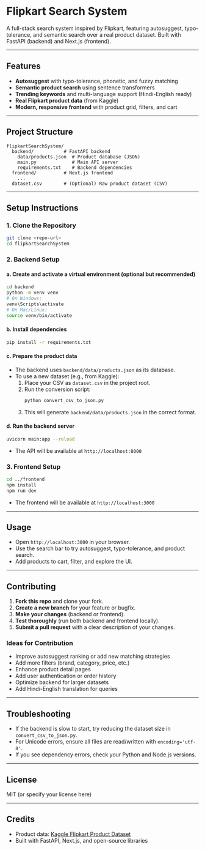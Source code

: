 # Flipkart Search System

A full-stack search system inspired by Flipkart, featuring autosuggest, typo-tolerance, and semantic search over a real product dataset. Built with FastAPI (backend) and Next.js (frontend).

---

## Features
- **Autosuggest** with typo-tolerance, phonetic, and fuzzy matching
- **Semantic product search** using sentence transformers
- **Trending keywords** and multi-language support (Hindi-English ready)
- **Real Flipkart product data** (from Kaggle)
- **Modern, responsive frontend** with product grid, filters, and cart

---

## Project Structure
```
flipkartSearchSystem/
  backend/           # FastAPI backend
    data/products.json  # Product database (JSON)
    main.py             # Main API server
    requirements.txt    # Backend dependencies
  frontend/          # Next.js frontend
    ...
  dataset.csv        # (Optional) Raw product dataset (CSV)
```

---

## Setup Instructions

### 1. Clone the Repository
```sh
git clone <repo-url>
cd flipkartSearchSystem
```

### 2. Backend Setup
#### a. Create and activate a virtual environment (optional but recommended)
```sh
cd backend
python -m venv venv
# On Windows:
venv\Scripts\activate
# On Mac/Linux:
source venv/bin/activate
```

#### b. Install dependencies
```sh
pip install -r requirements.txt
```

#### c. Prepare the product data
- The backend uses `backend/data/products.json` as its database.
- To use a new dataset (e.g., from Kaggle):
  1. Place your CSV as `dataset.csv` in the project root.
  2. Run the conversion script:
     ```sh
     python convert_csv_to_json.py
     ```
  3. This will generate `backend/data/products.json` in the correct format.

#### d. Run the backend server
```sh
uvicorn main:app --reload
```
- The API will be available at `http://localhost:8000`

### 3. Frontend Setup
```sh
cd ../frontend
npm install
npm run dev
```
- The frontend will be available at `http://localhost:3000`

---

## Usage
- Open `http://localhost:3000` in your browser.
- Use the search bar to try autosuggest, typo-tolerance, and product search.
- Add products to cart, filter, and explore the UI.

---

## Contributing
1. **Fork this repo** and clone your fork.
2. **Create a new branch** for your feature or bugfix.
3. **Make your changes** (backend or frontend).
4. **Test thoroughly** (run both backend and frontend locally).
5. **Submit a pull request** with a clear description of your changes.

### Ideas for Contribution
- Improve autosuggest ranking or add new matching strategies
- Add more filters (brand, category, price, etc.)
- Enhance product detail pages
- Add user authentication or order history
- Optimize backend for larger datasets
- Add Hindi-English translation for queries

---

## Troubleshooting
- If the backend is slow to start, try reducing the dataset size in `convert_csv_to_json.py`.
- For Unicode errors, ensure all files are read/written with `encoding='utf-8'`.
- If you see dependency errors, check your Python and Node.js versions.

---

## License
MIT (or specify your license here)

---

## Credits
- Product data: [Kaggle Flipkart Product Dataset](https://www.kaggle.com/datasets/priyankkhanna/flipkart-product-dataset-by-priyank-khanna)
- Built with FastAPI, Next.js, and open-source libraries 